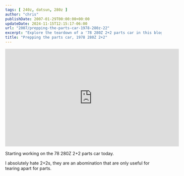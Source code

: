 ```yaml
---
tags: [ 240z, datsun, 280z ]
author: "chris"
publishDate: 2007-01-29T00:00:00+00:00
updateDate: 2024-11-15T12:15:17-06:00
url: "2007/prepping-the-parts-car-1978-280z-22"
excerpt: "Explore the teardown of a '78 280Z 2+2 parts car in this blog post, showcasing its utility despite personal dislike for the model."
title: "Prepping the parts car, 1978 280Z 2+2"
---
```


<iframe width="560" height="315" src="https://www.youtube.com/embed/qk2g8DB8lDo?si=4mK2OhY0Nnla5i2F" title="YouTube video player" frameborder="0" allow="accelerometer; autoplay; clipboard-write; encrypted-media; gyroscope; picture-in-picture; web-share" referrerpolicy="strict-origin-when-cross-origin" allowfullscreen></iframe>

Starting working on the 78 280Z 2+2 parts car today.

I absolutely hate 2+2s, they are an abomination that are only useful for tearing apart for parts.
